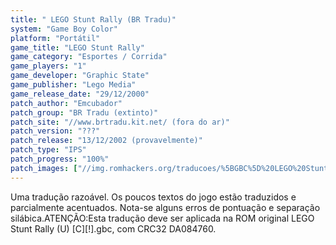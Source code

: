 ```yaml
---
title: " LEGO Stunt Rally (BR Tradu)"
system: "Game Boy Color"
platform: "Portátil"
game_title: "LEGO Stunt Rally"
game_category: "Esportes / Corrida"
game_players: "1"
game_developer: "Graphic State"
game_publisher: "Lego Media"
game_release_date: "29/12/2000"
patch_author: "Emcubador"
patch_group: "BR Tradu (extinto)"
patch_site: "//www.brtradu.kit.net/ (fora do ar)"
patch_version: "???"
patch_release: "13/12/2002 (provavelmente)"
patch_type: "IPS"
patch_progress: "100%"
patch_images: ["//img.romhackers.org/traducoes/%5BGBC%5D%20LEGO%20Stunt%20Rally%20-%20BR%20Tradu%20-%201.png","//img.romhackers.org/traducoes/%5BGBC%5D%20LEGO%20Stunt%20Rally%20-%20BR%20Tradu%20-%202.png","//img.romhackers.org/traducoes/%5BGBC%5D%20LEGO%20Stunt%20Rally%20-%20BR%20Tradu%20-%203.png"]
---
```

Uma tradução razoável. Os poucos textos do jogo estão traduzidos e parcialmente acentuados. Nota-se alguns erros de pontuação e separação silábica.ATENÇÃO:Esta tradução deve ser aplicada na ROM original LEGO Stunt Rally (U) [C][!].gbc, com CRC32 DA084760.